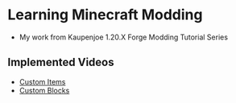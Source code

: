 # Learning Minecraft Modding
- My work from Kaupenjoe 1.20.X Forge Modding Tutorial Series

## Implemented Videos
- [Custom Items](https://youtu.be/o6Xbp2dTEGA?si=yKOg7WSoDQqWp8mw)
- [Custom Blocks](https://youtu.be/C_VO6tD6Y1g?si=7be6dP6OeZyGdpAS)